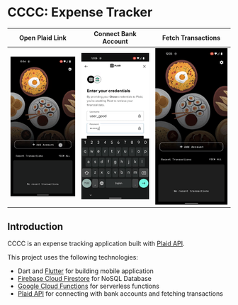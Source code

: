 # CCCC: Expense Tracker
   Open Plaid Link         |   Connect Bank Account    |     Fetch Transactions    |
:-------------------------:|:-------------------------:|:-------------------------:|
<img src="readme_assets/plaid_android_1.gif" width="200"/>|<img src="readme_assets/plaid_android_2.gif" width="200"/>|<img src="readme_assets/plaid_android_3.gif" width="200"/>

## Introduction
CCCC is an expense tracking application built with [Plaid API].

This project uses the following technologies:
- Dart and [Flutter] for building mobile application
- [Firebase Cloud Firestore] for NoSQL Database
- [Google Cloud Functions] for serverless functions
- [Plaid API] for connecting with bank accounts and fetching transactions

[Flutter]: https://flutter.dev/
[Firebase]: https://firebase.google.com/
[Plaid API]: https://plaid.com/
[Firebase Cloud Firestore]: https://firebase.google.com/products/firestore?gclid=EAIaIQobChMIudGSjImI9QIVSkpyCh2BiwOAEAAYASAAEgI5bPD_BwE&gclsrc=aw.ds
[Google Cloud Functions]: https://cloud.google.com/functions